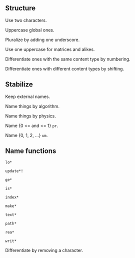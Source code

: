 ## Structure

Use two characters.

Uppercase global ones.

Pluralize by adding one underscore.

Use one uppercase for matrices and alikes.

Differentiate ones with the same content type by numbering.

Differentiate ones with different content types by shifting.

## Stabilize

Keep external names.

Name things by algorithm.

Name things by physics.

Name {0 <= and <= 1} `pr`.

Name {0, 1, 2, ...} `um`.

## Name functions

`lo*`

`update*!`

`ge*`

`is*`

`index*`

`make*`

`text*`

`path*`

`rea*`

`writ*`

Differentiate by removing a character.
